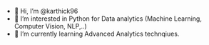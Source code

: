 - 👋 Hi, I’m @karthick96
- 👀 I’m interested in Python for Data analytics (Machine Learning, Computer Vision, NLP,..)
- 🌱 I’m currently learning Advanced Analytics technqiues.

<!---
karthick96/karthick96 is a ✨ special ✨ repository because its `README.md` (this file) appears on your GitHub profile.
You can click the Preview link to take a look at your changes.
--->
